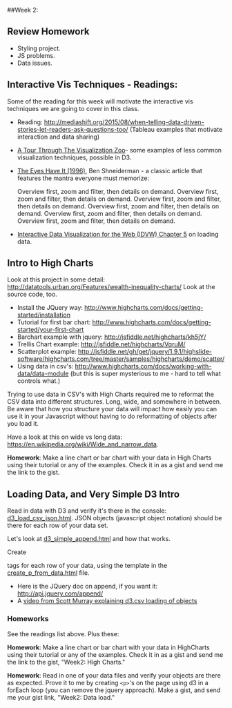 ##Week 2:

## Review Homework

* Styling project.
* JS problems.
* Data issues.

## Interactive Vis Techniques - Readings:

Some of the reading for this week will motivate the interactive vis techniques we are going to cover in this class.

* Reading: http://mediashift.org/2015/08/when-telling-data-driven-stories-let-readers-ask-questions-too/ (Tableau examples that motivate interaction and data sharing)
* [A Tour Through The Visualization Zoo](http://queue.acm.org/detail.cfm?id=1805128)- some examples of less common visualization techniques, possible in D3.
* [The Eyes Have It (1996)](shneidermanEyesHaveIt.pdf), Ben Shneiderman - a classic article that features the mantra everyone must memorize:

    Overview first, zoom and filter, then details on demand.
    Overview first, zoom and filter, then details on demand.
    Overview first, zoom and filter, then details on demand.
    Overview first, zoom and filter, then details on demand.
    Overview first, zoom and filter, then details on demand.
    Overview first, zoom and filter, then details on demand.

* [Interactive Data Visualization for the Web (IDVW) Chapter 5](http://chimera.labs.oreilly.com/books/1230000000345/ch05.html) on loading data.


## Intro to High Charts

Look at this project in some detail: http://datatools.urban.org/Features/wealth-inequality-charts/
Look at the source code, too.

* Install the JQuery way: http://www.highcharts.com/docs/getting-started/installation
* Tutorial for first bar chart: http://www.highcharts.com/docs/getting-started/your-first-chart
* Barchart example with jquery: http://jsfiddle.net/highcharts/kh5jY/
* Trellis Chart example: http://jsfiddle.net/highcharts/VqruM/
* Scatterplot example: http://jsfiddle.net/gh/get/jquery/1.9.1/highslide-software/highcharts.com/tree/master/samples/highcharts/demo/scatter/
* Using data in csv's: http://www.highcharts.com/docs/working-with-data/data-module (but this is super mysterious to me - hard to tell what controls what.)

Trying to use data in CSV's with High Charts required me to reformat the CSV data into different structures.  Long, wide, and somewhere in between. Be aware that how you structure your data will impact how easily you can use it in your Javascript without having to do reformatting of objects after you load it.

Have a look at this on wide vs long data: https://en.wikipedia.org/wiki/Wide_and_narrow_data.

**Homework**: Make a line chart or bar chart with your data in High Charts using their tutorial or any of the examples. Check it in as a gist and send me the link to the gist.

## Loading Data, and Very Simple D3 Intro

Read in data with D3 and verify it's there in the console: [d3_load_csv_json.html](d3_load_csv_json.html).  JSON objects (javascript object notation) should be there for each row of your data set.

Let's look at [d3_simple_append.html](d3_simple_append.html) and how that works.

Create <p> tags for each row of your data, using the template in the [create_p_from_data.html](create_p_from_data.html) file.

* Here is the JQuery doc on append, if you want it: http://api.jquery.com/append/
* A [video from Scott Murray explaining d3.csv loading of objects](https://www.youtube.com/watch?v=KqEm-3tofBA&list=PL0tDk-f4v1uhQn6iA8M-eGRzIX5Lqsm9F&index=6)


### Homeworks

See the readings list above.  Plus these:

**Homework**: Make a line chart or bar chart with your data in HighCharts using their tutorial or any of the examples. Check it in as a gist and send me the link to the gist, "Week2: High Charts."

**Homework**: Read in one of your data files and verify your objects are there as expected. Prove it to me by creating `<p>`'s on the page using d3 in a forEach loop (you can remove the jquery approach).  Make a gist, and send me your gist link, "Week2: Data load."


